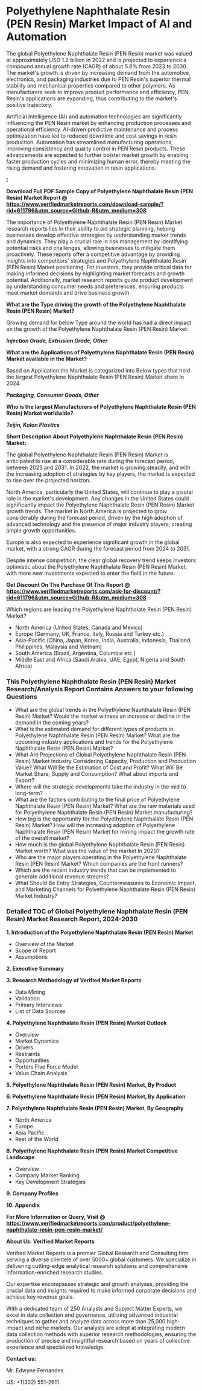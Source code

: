 <meta name="title" content="Global  Polyethylene Naphthalate Resin (PEN Resin) Market Impact of AI and Automation"><meta name="description" content="  The global Polyethylene Naphthalate Resin (PEN Resin) market was valued at approximately USD 1.2 billion in 2022 and is projected to experience a compound annual gro"><meta name="title" content=" Polyethylene Naphthalate Resin (PEN Resin) Market Size, Share, Scope, Trends, Growth, Opportunities, Analysis, Forecast"> <h1>Polyethylene Naphthalate Resin (PEN Resin) Market Impact of AI and Automation</h1> <p>The global Polyethylene Naphthalate Resin (PEN Resin) market was valued at approximately USD 1.2 billion in 2022 and is projected to experience a compound annual growth rate (CAGR) of about 5.8% from 2023 to 2030. The market's growth is driven by increasing demand from the automotive, electronics, and packaging industries due to PEN Resin's superior thermal stability and mechanical properties compared to other polymers. As manufacturers seek to improve product performance and efficiency, PEN Resin's applications are expanding, thus contributing to the market's positive trajectory.</p> <p>Artificial Intelligence (AI) and automation technologies are significantly influencing the PEN Resin market by enhancing production processes and operational efficiency. AI-driven predictive maintenance and process optimization have led to reduced downtime and cost savings in resin production. Automation has streamlined manufacturing operations, improving consistency and quality control in PEN Resin products. These advancements are expected to further bolster market growth by enabling faster production cycles and minimizing human error, thereby meeting the rising demand and fostering innovation in resin applications.</p> t</p><p id="" class=""><strong>Download Full PDF Sample Copy of Polyethylene Naphthalate Resin (PEN Resin) Market Report @ <a href="https://www.verifiedmarketreports.com/download-sample/?rid=611796&utm_source=Github-R&utm_medium=308" target="_blank">https://www.verifiedmarketreports.com/download-sample/?rid=611796&utm_source=Github-R&utm_medium=308</a></strong></p><p>The importance of&nbsp;Polyethylene Naphthalate Resin (PEN Resin) Market research reports lies in their ability to aid strategic planning, helping businesses develop effective strategies by understanding market trends and dynamics. They play a crucial role in risk management by identifying potential risks and challenges, allowing businesses to mitigate them proactively. These reports offer a competitive advantage by providing insights into competitors' strategies and Polyethylene Naphthalate Resin (PEN Resin) Market positioning. For investors, they provide critical data for making informed decisions by highlighting market forecasts and growth potential. Additionally, market research reports guide product development by understanding consumer needs and preferences, ensuring products meet market demands and drive business growth.</p><p><strong>What are the&nbsp;Type driving the growth of the Polyethylene Naphthalate Resin (PEN Resin) Market?</strong></p><p id="" class="">Growing demand for below Type around the world has had a direct impact on the growth of the Polyethylene Naphthalate Resin (PEN Resin) Market:</p><em><strong>Injection Grade, Extrusion Grade, Other</strong></em></p><strong>What are the&nbsp;Applications&nbsp;of Polyethylene Naphthalate Resin (PEN Resin) Market available in the Market?</strong></p><p id="" class="">Based on Application the Market is categorized into Below types that held the largest Polyethylene Naphthalate Resin (PEN Resin) Market share In 2024.</p><em><strong>Packaging, Consumer Goods, Other</strong></em></p><strong>Who is the largest Manufacturers of Polyethylene Naphthalate Resin (PEN Resin) Market worldwide?</strong></p><p><em><strong>Teijin, Kolon Plastics</strong></em></p><p id="" class=""><strong>Short Description About Polyethylene Naphthalate Resin (PEN Resin) Market:</strong></p><p>The global Polyethylene Naphthalate Resin (PEN Resin) Market is anticipated to rise at a considerable rate during the forecast period, between 2023 and 2031. In 2022, the market is growing steadily, and with the increasing adoption of strategies by key players, the market is expected to rise over the projected horizon.</p><p>North America, particularly the United States, will continue to play a pivotal role in the market's development. Any changes in the United States could significantly impact the Polyethylene Naphthalate Resin (PEN Resin) Market growth trends. The market in North America is projected to grow considerably during the forecast period, driven by the high adoption of advanced technology and the presence of major industry players, creating ample growth opportunities.</p><p>Europe is also expected to experience significant growth in the global market, with a strong CAGR during the forecast period from 2024 to 2031.</p><p>Despite intense competition, the clear global recovery trend keeps investors optimistic about the Polyethylene Naphthalate Resin (PEN Resin) Market, with more new investments expected to enter the field in the future.</p><p id="" class=""><strong>Get Discount On The Purchase Of This Report @ <a href="https://www.verifiedmarketreports.com/ask-for-discount/?rid=611796&utm_source=Github-R&utm_medium=308" target="_blank">https://www.verifiedmarketreports.com/ask-for-discount/?rid=611796&utm_source=Github-R&utm_medium=308</a></strong></p>Which regions are leading the Polyethylene Naphthalate Resin (PEN Resin) Market?</p><ul><li>North America (United States, Canada and Mexico)</li><li>Europe (Germany, UK, France, Italy, Russia and Turkey etc.)</li><li>Asia-Pacific (China, Japan, Korea, India, Australia, Indonesia, Thailand, Philippines, Malaysia and Vietnam)</li><li>South America (Brazil, Argentina, Columbia etc.)</li><li>Middle East and Africa (Saudi Arabia, UAE, Egypt, Nigeria and South Africa)</li></ul><h3 id="" class="">This Polyethylene Naphthalate Resin (PEN Resin) Market Research/Analysis Report Contains Answers to your following Questions</h3><ul><li>What are the global trends in the Polyethylene Naphthalate Resin (PEN Resin) Market? Would the market witness an increase or decline in the demand in the coming years?</li><li>What is the estimated demand for different types of products in Polyethylene Naphthalate Resin (PEN Resin) Market? What are the upcoming industry applications and trends for the Polyethylene Naphthalate Resin (PEN Resin) Market?</li><li>What Are Projections of Global Polyethylene Naphthalate Resin (PEN Resin) Market Industry Considering Capacity, Production and Production Value? What Will Be the Estimation of Cost and Profit? What Will Be Market Share, Supply and Consumption? What about imports and Export?</li><li>Where will the strategic developments take the industry in the mid to long-term?</li><li>What are the factors contributing to the final price of Polyethylene Naphthalate Resin (PEN Resin) Market? What are the raw materials used for Polyethylene Naphthalate Resin (PEN Resin) Market manufacturing?</li><li>How big is the opportunity for the Polyethylene Naphthalate Resin (PEN Resin) Market? How will the increasing adoption of Polyethylene Naphthalate Resin (PEN Resin) Market for mining impact the growth rate of the overall market?</li><li>How much is the global Polyethylene Naphthalate Resin (PEN Resin) Market worth? What was the value of the market In 2020?</li><li>Who are the major players operating in the Polyethylene Naphthalate Resin (PEN Resin) Market? Which companies are the front runners?</li><li>Which are the recent industry trends that can be implemented to generate additional revenue streams?</li><li>What Should Be Entry Strategies, Countermeasures to Economic Impact, and Marketing Channels for Polyethylene Naphthalate Resin (PEN Resin) Market Industry?</li></ul><h3 id="" class="">Detailed TOC of Global Polyethylene Naphthalate Resin (PEN Resin) Market Research Report, 2024-2030</h3><p id="" class=""><strong>1. Introduction of the Polyethylene Naphthalate Resin (PEN Resin) Market</strong></p><ul><li>Overview of the Market</li><li>Scope of Report</li><li>Assumptions</li></ul><p id="" class=""><strong>2. Executive Summary</strong></p><p id="" class=""><strong>3. Research Methodology of Verified Market Reports</strong></p><ul><li>Data Mining</li><li>Validation</li><li>Primary Interviews</li><li>List of Data Sources</li></ul><p id="" class=""><strong>4. Polyethylene Naphthalate Resin (PEN Resin) Market Outlook</strong></p><ul><li>Overview</li><li>Market Dynamics</li><li>Drivers</li><li>Restraints</li><li>Opportunities</li><li>Porters Five Force Model</li><li>Value Chain Analysis</li></ul><p id="" class=""><strong>5. Polyethylene Naphthalate Resin (PEN Resin) Market, By Product</strong></p><p id="" class=""><strong>6. Polyethylene Naphthalate Resin (PEN Resin) Market, By Application</strong></p><p id="" class=""><strong>7. Polyethylene Naphthalate Resin (PEN Resin) Market, By Geography</strong></p><ul><li>North America</li><li>Europe</li><li>Asia Pacific</li><li>Rest of the World</li></ul><p id="" class=""><strong>8. Polyethylene Naphthalate Resin (PEN Resin) Market Competitive Landscape</strong></p><ul><li>Overview</li><li>Company Market Ranking</li><li>Key Development Strategies</li></ul><p id="" class=""><strong>9. Company Profiles</strong></p><p id="" class=""><strong>10. Appendix</strong></p><p id="" class=""><strong>For More Information or Query, Visit @ <a href="https://www.verifiedmarketreports.com/product/polyethylene-naphthalate-resin-pen-resin-market/" target="_blank">https://www.verifiedmarketreports.com/product/polyethylene-naphthalate-resin-pen-resin-market/</a></strong></p><p id="" class=""><strong>About Us: Verified Market Reports</strong></p><p id="" class="">Verified Market Reports is a premier Global Research and Consulting firm serving a diverse clientele of over 5000+ global customers. We specialize in delivering cutting-edge analytical research solutions and comprehensive information-enriched research studies.</p><p id="" class="">Our expertise encompasses strategic and growth analyses, providing the crucial data and insights required to make informed corporate decisions and achieve key revenue goals.</p><p id="" class="">With a dedicated team of 250 Analysts and Subject Matter Experts, we excel in data collection and governance, utilizing advanced industrial techniques to gather and analyze data across more than 25,000 high-impact and niche markets. Our analysts are adept at integrating modern data collection methods with superior research methodologies, ensuring the production of precise and insightful research based on years of collective experience and specialized knowledge.</p><p id="" class=""><strong>Contact us:</strong></p><p id="" class="">Mr. Edwyne Fernandes</p><p id="" class="">US: +1(302) 551-2611</p>
